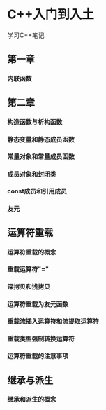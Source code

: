# C++入门到入土
学习C++笔记
## 第一章
#### 内联函数
## 第二章
#### 构造函数与析构函数
#### 静态变量和静态成员函数
#### 常量对象和常量成员函数
#### 成员对象和封闭类
#### const成员和引用成员
#### 友元
## 运算符重载
#### 运算符重载的概念
#### 重载运算符"="
#### 深拷贝和浅拷贝
#### 运算符重载为友元函数
#### 重载流插入运算符和流提取运算符

#### 重载类型强制转换运算符

#### 运算符重载的注意事项
## 继承与派生
#### 继承和派生的概念
